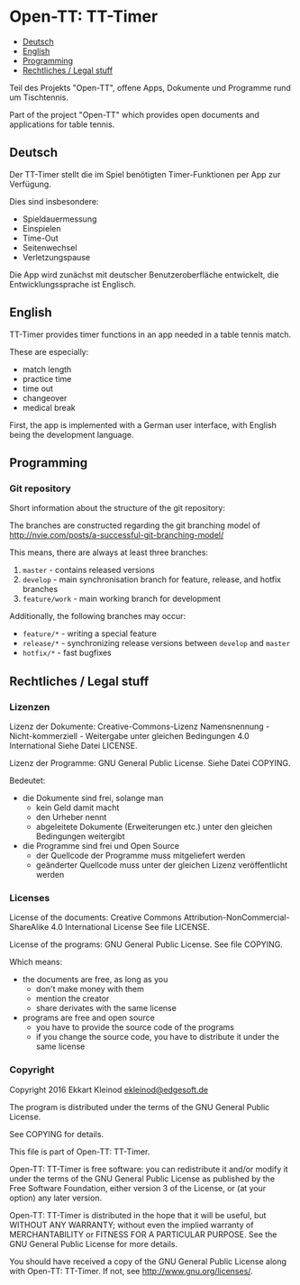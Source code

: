 # Open-TT: TT-Timer

- [Deutsch](#deutsch)
- [English](#english)
- [Programming](#programming)
- [Rechtliches / Legal stuff](#rechtliches-legal-stuff)

Teil des Projekts "Open-TT", offene Apps, Dokumente und Programme rund um Tischtennis.

Part of the project "Open-TT" which provides open documents and applications for table tennis.


## Deutsch

Der TT-Timer stellt die im Spiel benötigten Timer-Funktionen per App zur Verfügung.

Dies sind insbesondere:

- Spieldauermessung
- Einspielen
- Time-Out
- Seitenwechsel
- Verletzungspause

Die App wird zunächst mit deutscher Benutzeroberfläche entwickelt, die Entwicklungssprache ist Englisch.

## English

TT-Timer provides timer functions in an app needed in a table tennis match.

These are especially:

- match length
- practice time
- time out
- changeover
- medical break

First, the app is implemented with a German user interface, with English being the development language.

## Programming

### Git repository

Short information about the structure of the git repository:

The branches are constructed regarding the git branching model of http://nvie.com/posts/a-successful-git-branching-model/

This means, there are always at least three branches:

1. `master` - contains released versions
2. `develop` - main synchronisation branch for feature, release, and hotfix branches
3. `feature/work` - main working branch for development

Additionally, the following branches may occur:

- `feature/*` - writing a special feature
- `release/*` - synchronizing release versions between `develop` and `master`
- `hotfix/*` - fast bugfixes

## Rechtliches / Legal stuff

### Lizenzen

Lizenz der Dokumente: Creative-Commons-Lizenz Namensnennung - Nicht-kommerziell - Weitergabe unter gleichen Bedingungen 4.0 International
Siehe Datei LICENSE.

Lizenz der Programme: GNU General Public License.
Siehe Datei COPYING.

Bedeutet:

- die Dokumente sind frei, solange man
	- kein Geld damit macht
	- den Urheber nennt
	- abgeleitete Dokumente (Erweiterungen etc.) unter den gleichen Bedingungen weitergibt
- die Programme sind frei und Open Source
	- der Quellcode der Programme muss mitgeliefert werden
	- geänderter Quellcode muss unter der gleichen Lizenz veröffentlicht werden

### Licenses

License of the documents: Creative Commons Attribution-NonCommercial-ShareAlike 4.0 International License
See file LICENSE.

License of the programs: GNU General Public License.
See file COPYING.

Which means:

- the documents are free, as long as you
	- don't make money with them
	- mention the creator
	- share derivates with the same license
- programs are free and open source
	- you have to provide the source code of the programs
	- if you change the source code, you have to distribute it under the same license


### Copyright

Copyright 2016 Ekkart Kleinod <ekleinod@edgesoft.de>

The program is distributed under the terms of the GNU General Public License.

See COPYING for details.

This file is part of Open-TT: TT-Timer.

Open-TT: TT-Timer is free software: you can redistribute it and/or modify
it under the terms of the GNU General Public License as published by
the Free Software Foundation, either version 3 of the License, or
(at your option) any later version.

Open-TT: TT-Timer is distributed in the hope that it will be useful,
but WITHOUT ANY WARRANTY; without even the implied warranty of
MERCHANTABILITY or FITNESS FOR A PARTICULAR PURPOSE.  See the
GNU General Public License for more details.

You should have received a copy of the GNU General Public License
along with Open-TT: TT-Timer.  If not, see <http://www.gnu.org/licenses/>.

